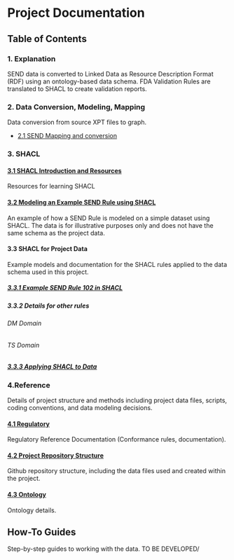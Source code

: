
Project Documentation
=====================

Table of Contents
----------------

### 1. Explanation

SEND data is converted to Linked Data as Resource Description Format (RDF) using an ontology-based data schema. FDA Validation Rules are translated to SHACL to create validation reports. 


### 2. Data Conversion, Modeling, Mapping

Data conversion from source XPT files to graph. 

* [2.1 SEND Mapping and conversion](DataConversion.md)


### 3. SHACL 

#### [3.1 SHACL Introduction and Resources](SHACL-Intro.md)
Resources for learning SHACL

#### [3.2 Modeling an Example SEND Rule using SHACL](SHACL-SENDRuleEg.md)
An example of how a SEND Rule is modeled on a simple dataset using SHACL. The data is for illustrative purposes only and does not have the same schema as the project data.

#### 3.3 SHACL for Project Data
Example models and documentation for the SHACL rules applied to the data schema used in this project.

##### [3.3.1 Example SEND Rule 102 in SHACL](SHACL-SENDRule102Details.md)

##### 3.3.2 Details for other rules

###### DM Domain

###### TS Domain

##### [3.3.3 Applying SHACL to Data](SHACL-ApplyToData.md)


### 4.Reference

Details of project structure and methods including project data files, scripts, coding conventions, and data modeling decisions.


#### [4.1 Regulatory](Regulatory-Ref.md)

Regulatory Reference Documentation (Conformance rules, documentation).


#### [4.2 Project Repository Structure](Repository-Ref.md)

Github repository structure, including the data files used and created within the project. 

#### [4.3 Ontology](Ontology-Ref.md)

Ontology details.


How-To Guides
---------------------

Step-by-step guides to working with the data.  TO BE DEVELOPED/
